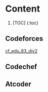 # Content
1. [TOC]
{:toc}
## Codeforces 
[cf_edu_83_div2](https://shieldforever.github.io/2020/03/10/cf_edu_83_div2.html)

## Codechef

## Atcoder

